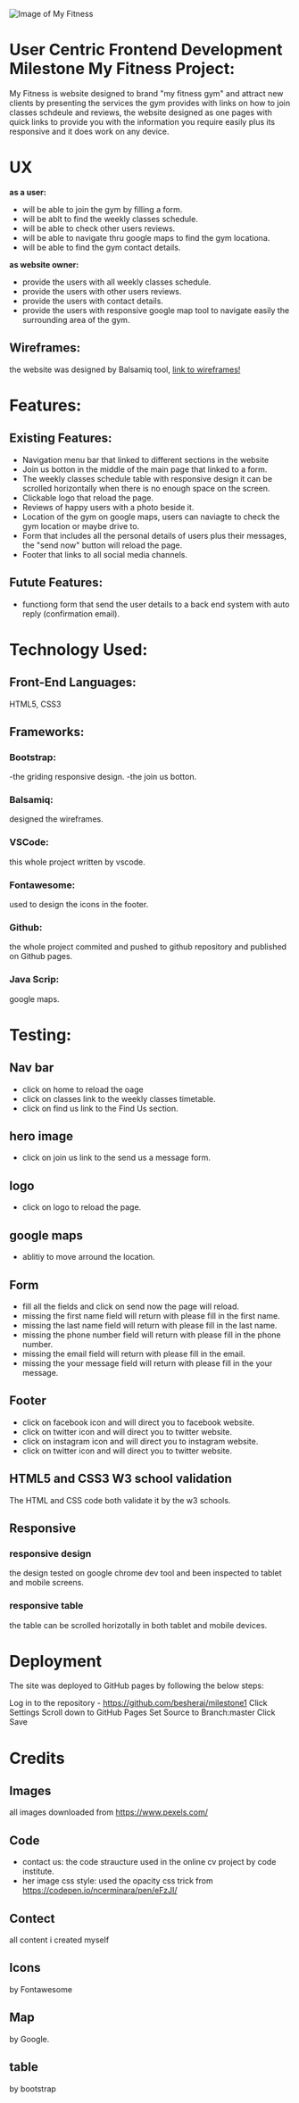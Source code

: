 



![Image of My Fitness](assets/images/myfitness-responsive.png)


# **User Centric Frontend Development Milestone My Fitness Project:**

My Fitness is website designed to brand "my fitness gym" and attract new clients by presenting the services the gym provides with links on how to join classes schdeule and reviews, the website designed as one pages with quick links to provide you with the information you require easily plus its responsive and it does work on any device.

# **UX** 

**as a user:**
- will be able to join the gym by filling a form.
- will be ablt to find the weekly classes schedule.
- will be able to check other users reviews.
- will be able to navigate thru google maps to find the gym locationa.
- will be able to find the gym contact details.

**as website owner:**
- provide the users with all weekly classes schedule.
- provide the users with other users reviews.
- provide the users with contact details.
- provide the users with responsive google map tool to navigate easily the surrounding area of the gym.

## **Wireframes**:
the website was designed by Balsamiq tool, [link to wireframes!](wireframes/wireframes.pdf)
# Features:
## Existing Features:
- Navigation menu bar that linked to different sections in the  website
- Join us botton in the middle of the main page that linked to a form.
- The weekly classes schedule table with responsive design it can be scrolled horizontally when there is no enough space on the screen.
- Clickable logo that reload the page.
- Reviews of happy users with a photo beside it.
- Location of the gym on google maps, users can naviagte to check the gym location  or maybe drive to.
- Form that includes all the personal details of users plus their messages, the "send now" button will reload the page.
- Footer that links to all social media channels.

## Futute Features:
- functiong form that send the user details to a back end system with auto reply (confirmation email).

# Technology Used:
## Front-End Languages: 
HTML5, CSS3
## Frameworks:
### Bootstrap:
-the griding responsive design.
-the join us botton.
### Balsamiq:
designed the wireframes.
### VSCode:
this whole project written by vscode.
### Fontawesome:
used to design the icons in the footer.
### Github:
the whole project commited and pushed to github repository and published on Github pages.
### Java Scrip:
google maps.

# Testing:
 ## Nav bar 
 - click on home to reload the oage
 - click on classes link to the weekly classes timetable.
 - click on find us link to the Find Us section.
 ## hero image
 - click on join us link to the send us a message form.
 ## logo
 - click on logo to reload the page.
 ## google maps
 - ablitiy to move arround the location.
 ## Form
 - fill all the fields and click on send now the page will reload.
 - missing the first name field will return with please fill in the first name.
 - missing the last name field will return with please fill in the last name.
 - missing the phone number field will return with please fill in the phone number.
 - missing the email field will return with please fill in the email.
 - missing the your message field will return with please fill in the your message.
 ## Footer
 - click on facebook icon and will direct you to facebook website.
 - click on twitter icon and will direct you to twitter website. 
 - click on instagram icon and will direct you to instagram website. 
 - click on twitter icon and will direct you to twitter website.
## HTML5 and CSS3 W3 school validation
The HTML and CSS code both validate it by the w3 schools.
## Responsive
### responsive design
the design tested on google chrome dev tool and been inspected to tablet and mobile screens.
### responsive table
the table can be scrolled horizotally in both tablet and mobile devices.

# Deployment
The site was deployed to GitHub pages by following the below steps:

Log in to the repository - https://github.com/besheraj/milestone1
Click Settings
Scroll down to GitHub Pages
Set Source to Branch:master
Click Save

# Credits
## Images
all images downloaded from https://www.pexels.com/
## Code
- contact us:
the code straucture used in the online cv project by code institute.
- her image css style:
used the opacity css trick from https://codepen.io/ncerminara/pen/eFzJI/
## Contect
all content i created myself
## Icons
by Fontawesome
## Map
by Google.
## table 
by bootstrap 




 



